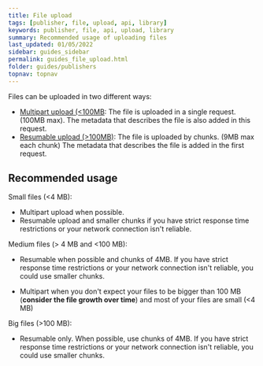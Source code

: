 ```yaml
---
title: File upload
tags: [publisher, file, upload, api, library]
keywords: publisher, file, api, upload, library
summary: Recommended usage of uploading files
last_updated: 01/05/2022
sidebar: guides_sidebar
permalink: guides_file_upload.html
folder: guides/publishers
topnav: topnav
---
```


Files can be uploaded in two different ways:

- [Multipart upload (<100MB](guides_file_multipart_upload.html): The file is uploaded in a single request. (100MB max). The metadata that describes the file is also added in this request.
- [Resumable upload (>100MB)](guides_file_resumable_upload.html): The file is uploaded by chunks. (9MB max each chunk) The metadata that describes the file is added in the first request.

## Recommended usage

Small files (<4 MB):

- Multipart upload when possible.
- Resumable upload and smaller chunks if you have strict response time restrictions or your network connection isn't reliable.

Medium files (> 4 MB and <100 MB):

- Resumable when possible and chunks of 4MB. If you have strict response time restrictions or your network connection isn't reliable, you could use smaller chunks.

- Multipart when you don't expect your files to be bigger than 100 MB (**consider the file growth over time**) and most of your files are small (<4 MB)

Big files (>100 MB):

- Resumable only. When possible, use chunks of 4MB. If you have strict response time restrictions or your network connection isn't reliable, you could use smaller chunks.
